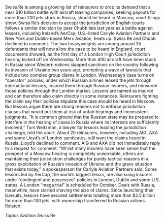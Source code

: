 Swiss Re is among a growing list of reinsurers to drop its demand that a near $10 billion battle with aircraft leasing companies, seeking payouts for more than 200 jets stuck in Russia, should be heard in Moscow, court filings show.
Swiss Re’s decision to accept the jurisdiction of English courts follows a similar decision by peer Chubb late last year as a battle against lessors, including Ireland’s AerCap, U.S.-listed Carlyle Aviation Partners and New York and Dublin-based Merx Aviation, heats up.
Swiss Re and Chubb declined to comment.
The two heavyweights are among around 35 defendants that will now allow the case to be heard in England, court documents showed, as the first day of a London High Court jurisdiction hearing kicked off on Wednesday.
More than 400 aircraft have been stuck in Russia since Western nations slapped sanctions on the country following its invasion of Ukraine two years ago, prompting a wave of lawsuits that include two complex group claims in London.
Wednesday’s case turns on “operator” policies, under which Russian airlines leased the jets through international lessors, insured them through Russian insurers, and reinsured those policies through the London market. Lessors are named as insured and can therefore also claim directly in some instances.
Reinsurers fighting the claim say their policies stipulate this case should be heard in Moscow. But lessors argue there are strong reasons not to enforce jurisdiction clauses that would put them at risk of unfair hearings and inconsistent judgments.
“It is common ground that the Russian state may be prepared to interfere in the hearing of cases in Russia where its interests are sufficiently involved,” Tom Weitzman, a lawyer for lessors leading the jurisdiction challenge, told the court.
About 20 reinsurers, however, including AIG, AXA and some Lloyd’s of London syndicates, still want the claims heard in Russia.
Lloyd’s declined to comment. AIG and AXA did not immediately reply to a request for comment.
“Whilst many insurers have seen sense that the prospect of a Moscow hearing is completely unworkable, others are maintaining their jurisdiction challenges for purely tactical reasons in a gross exploitation of Russia’s invasion of Ukraine and the grave situation that exists today,” a spokesperson for Carlyle Aviation Partners said.
Some lessors led by AerCap, the world’s biggest lessor, are also suing insurers under “contingent and possessed” policies in London, Dublin and some U.S. states. A London “mega trial” is scheduled for October.
Deals with Russia, meanwhile, have started shaving the size of claims. Since launching their lawsuits, lessors have secured settlements totalling more than $2.5 billion for more than 100 jets, with ownership transferred to Russian airlines.
Related:

Topics
Aviation
Swiss Re
